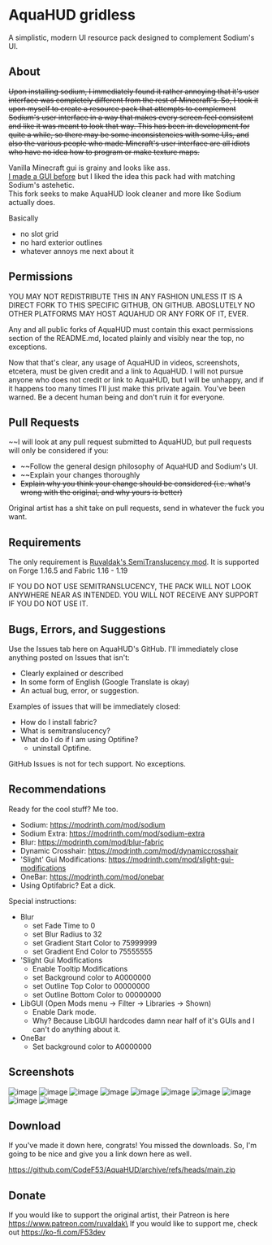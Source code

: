 # AquaHUD gridless
A simplistic, modern UI resource pack designed to complement Sodium's UI.

## About
~~Upon installing sodium, I immediately found it rather annoying that it's user interface was completely different from the rest of Minecraft's. So, I took it upon myself to create a resource pack that attempts to complement Sodium's user interface in a way that makes every screen feel consistent and like it was meant to look that way. This has been in development for quite a while, so there may be some inconsistencies with some UIs, and also the various people who made Mincraft's user interface are all idiots who have no idea how to program or make texture maps.~~

Vanilla Minecraft gui is grainy and looks like ass.\
[I made a GUI before](https://www.planetminecraft.com/texture-pack/f53-s-gui/) but I liked the idea this pack had with matching Sodium's astehetic.\
This fork seeks to make AquaHUD look cleaner and more like Sodium actually does.

Basically
 * no slot grid
 * no hard exterior outlines
 * whatever annoys me next about it

## Permissions
YOU MAY NOT REDISTRIBUTE THIS IN ANY FASHION UNLESS IT IS A DIRECT FORK TO THIS SPECIFIC GITHUB, ON GITHUB. ABOSLUTELY NO OTHER PLATFORMS MAY HOST AQUAHUD OR ANY FORK OF IT, EVER.

Any and all public forks of AquaHUD must contain this exact permissions section of the README.md, located plainly and visibly near the top, no exceptions.

Now that that's clear, any usage of AquaHUD in videos, screenshots, etcetera, must be given credit and a link to AquaHUD. I will not pursue anyone who does not credit or link to AquaHUD, but I will be unhappy, and if it happens too many times I'll just make this private again. You've been warned. Be a decent human being and don't ruin it for everyone.

## Pull Requests
~~I will look at any pull request submitted to AquaHUD, but pull requests will only be considered if you:
 * ~~Follow the general design philosophy of AquaHUD and Sodium's UI.
 * ~~Explain your changes thoroughly
 * ~~Explain why you think your change should be considered (i.e. what's wrong with the original, and why yours is better)~~

Original artist has a shit take on pull requests, send in whatever the fuck you want.

## Requirements
The only requirement is [Ruvaldak's SemiTranslucency mod](https://modrinth.com/mod/semitranslucency). It is supported on Forge 1.16.5 and Fabric 1.16 - 1.19

IF YOU DO NOT USE SEMITRANSLUCENCY, THE PACK WILL NOT LOOK ANYWHERE NEAR AS INTENDED. YOU WILL NOT RECEIVE ANY SUPPORT IF YOU DO NOT USE IT.

## Bugs, Errors, and Suggestions
Use the Issues tab here on AquaHUD's GitHub. I'll immediately close anything posted on Issues that isn't:
 * Clearly explained or described
 * In some form of English (Google Translate is okay)
 * An actual bug, error, or suggestion.

Examples of issues that will be immediately closed:
 * How do I install fabric?
 * What is semitranslucency?
 * What do I do if I am using Optifine?
     * uninstall Optifine.

GitHub Issues is not for tech support. No exceptions.

## Recommendations
Ready for the cool stuff? Me too.

 * Sodium: https://modrinth.com/mod/sodium
 * Sodium Extra: https://modrinth.com/mod/sodium-extra
 * Blur: https://modrinth.com/mod/blur-fabric
 * Dynamic Crosshair: https://modrinth.com/mod/dynamiccrosshair
 * 'Slight' Gui Modifications: https://modrinth.com/mod/slight-gui-modifications
 * OneBar: https://modrinth.com/mod/onebar
 * Using Optifabric? Eat a dick.

Special instructions:

 * Blur
      * set Fade Time to 0
      * set Blur Radius to 32
      * set Gradient Start Color to 75999999
      * set Gradient End Color to 75555555
 * 'Slight Gui Modifications
      * Enable Tooltip Modifications
      * set Background color to A0000000
      * set Outline Top Color to 00000000
      * set Outline Bottom Color to 00000000
 * LibGUI (Open Mods menu -> Filter -> Libraries -> Shown)
      * Enable Dark mode.
      * Why? Because LibGUI hardcodes damn near half of it's GUIs and I can't do anything about it.
 * OneBar
      * Set background color to A0000000

## Screenshots

![image](https://user-images.githubusercontent.com/37855219/173998276-5b7f98bc-724b-42c0-9382-bbf285f981b3.png)
![image](https://user-images.githubusercontent.com/37855219/173999143-821103fe-c0c5-4453-93d3-6113d4f6fe1f.png)
![image](https://user-images.githubusercontent.com/37855219/173999236-320b0498-a812-4b89-acb5-4f7f4ff7d984.png)
![image](https://user-images.githubusercontent.com/37855219/173999372-50b56884-5c15-4a32-83b0-a38a9fb2a49b.png)
![image](https://user-images.githubusercontent.com/37855219/173999473-2970b686-0666-4c78-b1cd-8ab67ddf78a9.png)
![image](https://user-images.githubusercontent.com/37855219/173999650-6d59ffab-e451-4feb-8003-0ba4b36ca171.png)
![image](https://user-images.githubusercontent.com/37855219/173999787-088b137e-12cd-4f29-bfe0-0eeb15130b65.png)
![image](https://user-images.githubusercontent.com/37855219/173999882-a06b7b45-e2bc-4783-b7e0-062a5c0e49a8.png)
![image](https://user-images.githubusercontent.com/37855219/173999965-1bb0d054-4cdc-4c31-96b7-152ebe9c2635.png)
![image](https://user-images.githubusercontent.com/37855219/174000466-eacec058-c373-4e0a-86ea-2fc4928f18ea.png)


## Download
If you've made it down here, congrats! You missed the downloads. So, I'm going to be nice and give you a link down here as well.

https://github.com/CodeF53/AquaHUD/archive/refs/heads/main.zip

## Donate

If you would like to support the original artist, their Patreon is here https://www.patreon.com/ruvaldak\
If you would like to support me, check out https://ko-fi.com/F53dev
